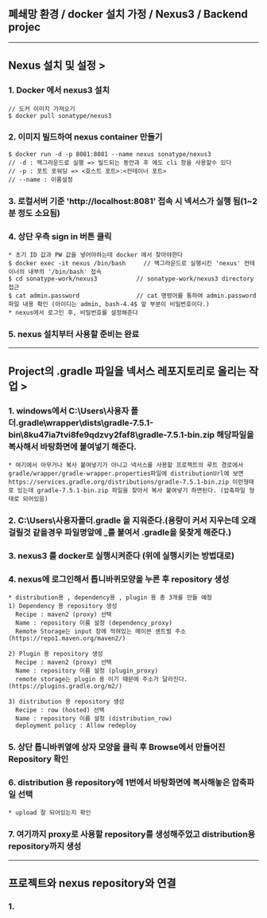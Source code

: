 ## 폐쇄망 환경 / docker 설치 가정 / Nexus3 / Backend projec

<hr>

## Nexus 설치 및 설정 >

  ### 1. Docker 에서 nexus3 설치   
    // 도커 이미지 가져오기   
    $ docker pull sonatype/nexus3   
  
  ### 2. 이미지 빌드하여 nexus container 만들기   
    $ docker run -d -p 8081:8081 --name nexus sonatype/nexus3   
    // -d : 백그라운드로 실행 => 빌드되는 동안과 후 에도 cli 창을 사용할수 있다   
    // -p : 포트 포워딩 => <호스트 포트>:<컨테이너 포트>   
    // --name : 이름설정    
  
  ### 3. 로컬서버 기준 'http://localhost:8081' 접속 시 넥서스가 실행 됨(1~2분 정도 소요됨)

  ### 4. 상단 우측 sign in 버튼 클릭   
    * 초기 ID 값과 PW 값을 넣어야하는데 docker 에서 찾아야한다    
    $ docker exec -it nexus /bin/bash     // 백그라운드로 실행시킨 'nexus' 컨테이너의 내부의 '/bin/bash' 접속   
    $ cd sonatype-work/nexus3           // sonatype-work/nexus3 directory 접근   
    $ cat admin.password                // cat 명령어를 통하여 admin.password 파일 내용 확인 (아이디는 admin, bash-4.4$ 앞 부분이 비밀번호이다.)
    * nexus에서 로그인 후, 비밀번호를 설정해준다
    
  ### 5. nexus 설치부터 사용할 준비는 완료

<hr>

## Project의 .gradle 파일을 넥서스 레포지토리로 올리는 작업 >

  ### 1. windows에서 C:\Users\사용자 폴더.gradle\wrapper\dists\gradle-7.5.1-bin\8ku47ia7tvi8fe9qdzvy2faf8\gradle-7.5.1-bin.zip 해당파일을 복사해서 바탕화면에 붙여넣기 해준다.
    * 여기에서 아무거나 복사 붙여넣기가 아니고 넥서스를 사용할 프로젝트의 루트 경로에서 gradle/wrapper/gradle-wrapper.properties파일에 distributionUrl에 보면 https://services.gradle.org/distributions/gradle-7.5.1-bin.zip 이런형태로 있는데 gradle-7.5.1-bin.zip 파일을 찾아서 복사 붙여넣기 하면된다. (압축파일 형태로 되어있음)
    
  ### 2. C:\Users\사용자폴더.gradle 을 지워준다.(용량이 커서 지우는데 오래걸릴것 같을경우 파일명앞에 _를 붙여서 .gradle을 몾찾게 해준다.)
  
  ### 3. nexus3 를 docker로 실행시켜준다 (위에 실행시키는 방법대로)
  
  ### 4. nexus에 로그인해서 톱니바퀴모양을 누른 후 repository 생성
    * distribution용 , dependency용 , plugin 용 총 3개를 만들 예정
    1) Dependency 용 repository 생성
      Recipe : maven2 (proxy) 선택
      Name : repository 이름 설정 (dependency_proxy)
      Remote Storage는 input 창에 적혀있는 메이븐 센트럴 주소  (https://repo1.maven.org/maven2/)
    
    2) Plugin 용 repository 생성
      Recipe : maven2 (proxy) 선택
      Name : repository 이름 설정 (plugin_proxy)
      remote storage는 plugin 용 이기 때문에 주소가 달라진다. (https://plugins.gradle.org/m2/)
      
    3) distribution 용 repository 생성
      Recipe : row (hosted) 선택
      Name : repository 이름 설정 (distribution_row) 
      deployment policy : Allow redeploy
      
  ### 5. 상단 톱니바퀴옆에 상자 모양을 클릭 후 Browse에서 만들어진 Repository 확인
  
  ### 6. distribution 용 repository에 1번에서 바탕화면에 복사해놓은 압축파일 선택
    * upload 잘 되어있는지 확인
  
  ### 7. 여기까지 proxy로 사용할 repository를 생성해주었고 distribution용 repository까지 생성
  
<hr>

  ## 프로젝트와 nexus repository와 연결
  
  ### 1.
